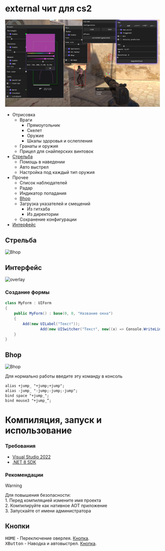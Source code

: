 ﻿# external чит для cs2

![preview](cs2/Content/preview.jpg)

+ Отрисовка
	- Враги
		* Прямоугольник
		* Скелет
		* Оружие
		* Шкалы здоровья и ослепления
	- Гранаты и оружия
	- Прицел для снайперских винтовок
+ [Стрельба](#Стрельба)
	- Помощь в наведении
	- Авто выстрел
	- Настройка под каждый тип оружия
+ Прочее
	- Список наблюдателей
	- Радар
	- Индикатор попадания
	- [Bhop](#Bhop)
	- Загрузка указателей и смещений
		* Из гитхаба
		* Из директории
	- Сохранение конфигурации
+ [Интерфейс](#UI)

## Стрельба

![Bhop](cs2/Content/aim.gif)

## Интерфейс <a name="UI"></a>

![overlay](cs2/Content/overlay.gif)

### Создание формы

```cs
class MyForm : UIForm
{
	public MyForm() : base(0, 0, "Название окна")
	{
		Add(new UILabel("Текст"));
            	Add(new UISwitcher("Текст", new((x) => Console.WriteLine($"Значение: ${x}"))));
	}
}
```

## Bhop

![Bhop](cs2/Content/bhop.gif)

Для нормально работы введите эту команду в консоль

```
alias +jump_ "+jump;+jump";
alias -jump_ "-jump;-jump;-jump";
bind space "+jump_";
bind mouse3 "+jump_”;
```

# Компиляция, запуск и использование

### Требования

+ <a href="https://visualstudio.microsoft.com/ru/">Visual Studio 2022</a>
+ <a href="https://dotnet.microsoft.com/en-us/download">.NET 8 SDK</a>

### Рекомендации

> [!WARNING]
> Для повышения безопасности:<br>1. Перед компиляцией измените имя проекта<br>2. Компилируйте как нативное AOT приложение<br>3. Запускайте от имени администратора

## Кнопки

<kbd>HOME</kbd> - Переключение оверлея. <a href="https://github.com/blyatArtem/cs2/blob/10b4a5e381c1ec4ff872da02e76b8fb10cd5c11c/cs2/GameOverlay/Overlay.cs#L245">Кнопка</a>.<br>
<kbd>XButton</kbd> - Наводка и автовыстрел. <a href="https://github.com/blyatArtem/cs2/blob/10b4a5e381c1ec4ff872da02e76b8fb10cd5c11c/cs2/Game/Features/AimAssist.cs#L367">Кнопка</a>.<br>
